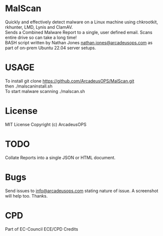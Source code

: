 # MalScan
 Quickly and effectively detect malware on a Linux machine using chkrootkit, rkhunter, LMD, Lynis and ClamAV. <br/>
 Sends a Combined Malware Report to a single, user defined email. Scans entire drive so can take a long time! <br/>
 BASH script written by Nathan Jones nathan.jones@arcadeusops.com as part of on-prem Ubuntu 22.04 server setups. <br/>

# USAGE
To install   git clone https://github.com/ArcadeusOPS/MalScan.git <br/>
then ./malscaninstall.sh <br/>
To start malware scanning ./malscan.sh <br/>

# License
MIT License
Copyright (c) ArcadeusOPS

# TODO
Collate Reports into a single JSON or HTML document.

# Bugs
Send issues to info@arcadeusops.com stating nature of issue. A screenshot will help too. Thanks.

# CPD
Part of EC-Council ECE/CPD Credits
